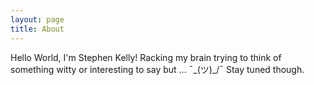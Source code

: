 ```yaml
---
layout: page
title: About
---
```


Hello World, I'm Stephen Kelly!
Racking my brain trying to think of something witty or interesting to say but ... ¯\_(ツ)_/¯ Stay tuned though.